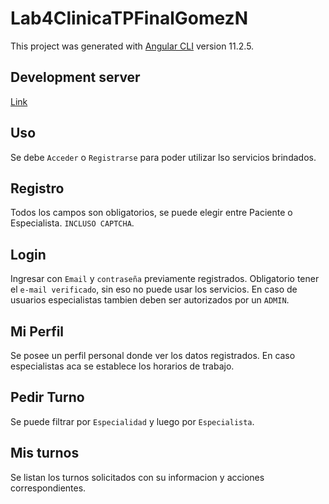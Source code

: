 # Lab4ClinicaTPFinalGomezN

This project was generated with [Angular CLI](https://github.com/angular/angular-cli) version 11.2.5.

## Development server

[Link](https://lab4clinicatpfinal-gomezn.herokuapp.com/)

## Uso

Se debe `Acceder` o `Registrarse` para poder utilizar lso servicios brindados.

## Registro

Todos los campos son obligatorios, se puede elegir entre Paciente o Especialista. `INCLUSO CAPTCHA`.

## Login

Ingresar con `Email` y `contraseña` previamente registrados. Obligatorio tener el `e-mail verificado`, sin eso no puede usar los servicios. En caso de usuarios especialistas tambien deben ser autorizados por un `ADMIN`.

## Mi Perfil

Se posee un perfil personal donde ver los datos registrados. En caso especialistas aca se establece los horarios de trabajo.

## Pedir Turno

Se puede filtrar por `Especialidad` y luego por `Especialista`.

## Mis turnos

Se listan los turnos solicitados con su informacion y acciones correspondientes.



<!-- Run `ng generate component component-name` to generate a new component. You can also use `ng generate directive|pipe|service|class|guard|interface|enum|module`.

## Build

Run `ng build` to build the project. The build artifacts will be stored in the `dist/` directory. Use the `--prod` flag for a production build.

## Running unit tests

Run `ng test` to execute the unit tests via [Karma](https://karma-runner.github.io).

## Running end-to-end tests

Run `ng e2e` to execute the end-to-end tests via [Protractor](http://www.protractortest.org/).

## Further help

To get more help on the Angular CLI use `ng help` or go check out the [Angular CLI Overview and Command Reference](https://angular.io/cli) page. -->
